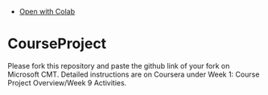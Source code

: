 - [Open with Colab](https://colab.research.google.com/github/RyoTakaki/CourseProject/blob/main/SarcasmClassification.ipynb)

# CourseProject

Please fork this repository and paste the github link of your fork on Microsoft CMT. Detailed instructions are on Coursera under Week 1: Course Project Overview/Week 9 Activities.
